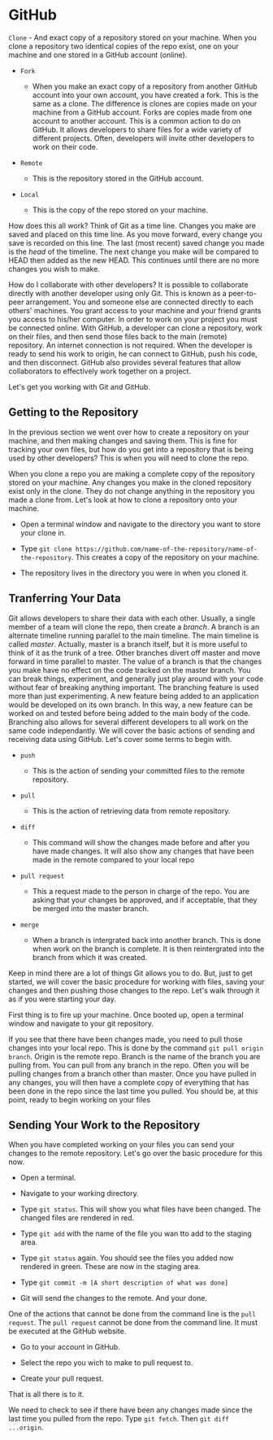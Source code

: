 # GitHub

`Clone`
    - And exact copy of a repository stored on your machine. When you clone a repository two identical copies of the
      repo exist, one on your machine and one stored in a GitHub account (online).

* `Fork`
    - When you make an exact copy of a repository from another GitHub account into your own account, you have created
      a fork. This is the same as a clone. The difference is clones are copies made on your machine from a GitHub
      account. Forks are copies made from one account to another account. This is a common action to do on GitHub. It
      allows developers to share files for a wide variety of different projects. Often, developers will invite other
      developers to work on their code.

* `Remote`
    - This is the repository stored in the GitHub account.

* `Local`
    - This is the copy of the repo stored on your machine.

How does this all work? Think of Git as a time line. Changes you make are saved and placed on this time line. As you
move forward, every change you save is recorded on this line. The last (most recent) saved change you made is the *head*
of the timeline. The next change you make will be compared to HEAD then added as the new HEAD. This continues until
there are no more changes you wish to make.

How do I collaborate with other developers? It is possible to collaborate directly with another developer using only Git.
This is known as a peer-to-peer arrangement. You and someone else are connected directly to each others' machines.
You grant access to your machine and your friend grants you access to his/her computer.
In order to work on your project you
must be connected online.
With GitHub, a developer can clone a repository, work on their files, and then send those files
back to the main (remote) repository.
An internet connection is not required. When the developer is ready to send his work to
origin, he can connect to GitHub, push his code, and then disconnect.
GitHub also provides several features that allow
collaborators to effectively work together on a project.

Let's get you working with Git and GitHub.

## Getting to the Repository

In the previous section we went over how to create a repository on your machine, and then making changes and saving
them. This is fine for tracking your own files, but how do you get into a repository that is being used by other
developers? This is when you will need to clone the repo.

When you clone a repo you are making a complete copy of the repository stored on your machine. Any changes you make in
the cloned repository exist only in the clone. They do not change anything in the repository you made a clone from.
Let's look at how to clone a repository onto your machine.

* Open a terminal window and navigate to the directory you want to store your clone in.

* Type `git clone https://github.com/name-of-the-repository/name-of-the-repository`. This creates a copy of the
  repository on your machine.

* The repository lives in the directory you were in when you cloned it.

## Tranferring Your Data

Git allows developers to share their data with each other. Usually, a single member of a team will clone the repo, then
create a *branch*. A branch is an alternate timeline running parallel to the main timeline. The main timeline is called
*master*. Actually, master is a branch itself, but it is more useful to think of it as the trunk of a tree. Other branches
divert off master and move forward in time parallel to master. The value of a branch is that the changes you make have no
effect on the code tracked on the master branch. You can break things, experiment, and generally just play around with your
code without fear of breaking anything important.
The branching feature is used more than just experimenting.
A new feature being
added to an application would be developed on its own branch.
In this way, a new feature can be worked on and tested before
being added to the main body of the code.
Branching also allows for several different developers to all work on the same code
independantly. We will cover the basic actions of sending and receiving data using GitHub.
Let's cover some terms to begin with.

* `push`
    - This is the action of sending your committed files to the remote repository.

* `pull`
    - This is the action of retrieving data from remote repository.

* `diff`
    - This command will show the changes made before and after you have made changes.
  It will also show any changes that have
  been made in the remote compared to your local repo

* `pull request`
    - This a request made to the person in charge of the repo. You are asking that your changes be approved, and if
    acceptable, that they be merged into the master branch.

* `merge`
    - When a branch is intergrated back into another branch.
      This is done when work on the branch is complete. It is then
      reintergrated into the branch from which it was created.

Keep in mind there are a lot of things Git allows you to do.
But, just to get started, we will cover the basic procedure for
working with files, saving your changes and then pushing those changes to the repo.
Let's walk through it as if you were
starting your day.

First thing is to fire up your machine. Once booted up, open a terminal window and navigate to your git repository.

If you see that there have been changes made,
you need to pull those changes into your local repo. This is done by the command
  `git pull origin branch`. Origin is the remote repo.
  Branch is the name of the branch you are pulling from. You can pull from
  any branch in the repo. Often you will be pulling changes from a branch other than master. Once you have pulled in any
  changes, you will then have a complete copy of everything that has been done in the repo since the last time you pulled.
  You should be, at this point, ready to begin working on your files

## Sending Your Work to the Repository

When you have completed working on your files you can send your changes to the remote repository.
Let's go over the basic procedure for this now.

* Open a terminal.

* Navigate to your working directory.

* Type `git status`. This will show you what files have been changed.
  The changed files are rendered in red.

* Type `git add` with the name of the file you wan tto add to the staging area.

* Type `git status` again. You should see the files you added now rendered in green. These
  are now in the staging area.

* Type `git commit -m [A short description of what was done]`

* Git will send the changes to the remote. And your done.

One of the actions that cannot be done from the command line is the `pull request`. The `pull request` cannot be done from
the command line. It must be executed at the GitHub website.

* Go to your account in GitHub.

* Select the repo you wich to make to pull request to.

* Create your pull request.

That is all there is to it.

We need to check to see if there have been any changes made since the last time you pulled from the repo. Type `git fetch`.
Then `git diff ...origin`.
